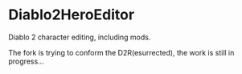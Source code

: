 # Diablo2HeroEditor
Diablo 2 character editing, including mods.

The fork is trying to conform the D2R(esurrected), the work is still in progress...
